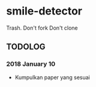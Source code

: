 # smile-detector
Trash.
Don't fork
Don't clone

## TODOLOG
### 2018 January 10
- Kumpulkan paper yang sesuai
